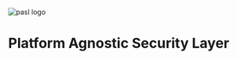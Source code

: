 ![pasl logo](https://github.com/docker/pasl/blob/master/PASL.png)
# Platform Agnostic Security Layer
